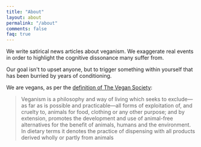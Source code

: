 ```yaml
---
title: "About"
layout: about
permalink: "/about"
comments: false
faq: true
---
```


We write satirical news articles about veganism. We exaggerate real events in order to highlight the cognitive dissonance many suffer from.

Our goal isn't to upset anyone, but to trigger something within yourself that has been burried by years of conditioning.

We are vegans, as per the [definition of The Vegan Society](https://www.vegansociety.com/go-vegan/definition-veganism):

> Veganism is a philosophy and way of living which seeks to exclude—as far as is possible and practicable—all forms of exploitation of, and cruelty to, animals for food, clothing or any other purpose; and by extension, promotes the development and use of animal-free alternatives for the benefit of animals, humans and the environment. In dietary terms it denotes the practice of dispensing with all products derived wholly or partly from animals

